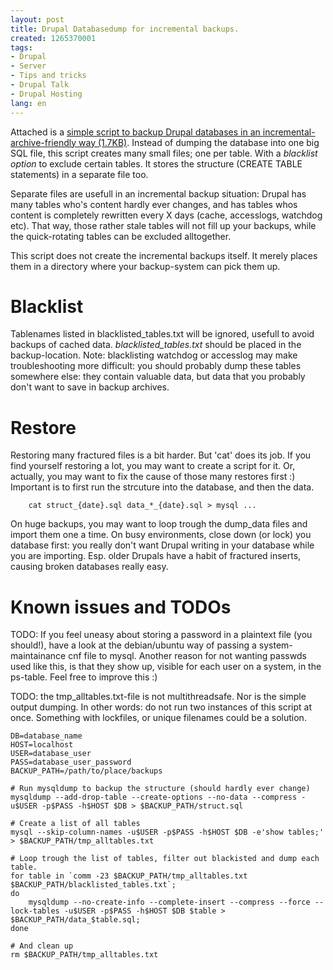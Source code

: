 ```yaml
---
layout: post
title: Drupal Databasedump for incremental backups.
created: 1265370001
tags:
- Drupal
- Server
- Tips and tricks
- Drupal Talk
- Drupal Hosting
lang: en
---
```

Attached is a <a href="http://webschuur.com/files/dump_fractured_database.tar_.gz">simple script to backup Drupal databases in an incremental-archive-friendly way (1.7KB)</a>. 
Instead of dumping the database into one big SQL file, this script creates many small files; one per table. With a _blacklist option_ to exclude certain tables. It stores the structure (CREATE TABLE statements) in a separate file too. 

Separate files are usefull in an incremental backup situation: Drupal has many tables who's content hardly ever changes, and has tables whos content is completely rewritten every X days (cache, accesslogs, watchdog etc).
That way, those rather stale tables will not fill up your backups, while the quick-rotating tables can be excluded alltogether. 

This script does not create the incremental backups itself. It merely places them in a directory where your backup-system can pick them up.

# Blacklist
Tablenames listed in blacklisted\_tables.txt will be ignored, usefull to avoid backups of cached data. 
_blacklisted\_tables.txt_ should be placed in the backup-location.
Note: blacklisting watchdog or accesslog may make troubleshooting more difficult: you should probably dump these tables somewhere else: they contain valuable    data, but data that you probably don't want to save in backup archives.
 
# Restore
Restoring many fractured files is a bit harder. But 'cat' does its job. If you find yourself restoring a lot, you may want to create a script for it. Or, actually, you may want to fix the cause of those many restores first :)
Important is to first run the strcuture into the database, and then the data.
       
        cat struct_{date}.sql data_*_{date}.sql > mysql ...

On huge backups, you may want to loop trough the dump\_data files and import them one a time. On busy environments, close down (or lock) you database first: you really don't want Drupal writing in your database while you are importing. Esp. older Drupals
have a habit of fractured inserts, causing broken databases really easy.

# Known issues and TODOs
TODO: If you feel uneasy about storing a password in a plaintext file (you should!), have a look at the debian/ubuntu way of passing a system-maintainance cnf file to mysql. Another reason for not wanting passwds used like this, is that they show up, visible for each user on a system, in the ps-table. Feel free to improve this :)

TODO: the tmp\_alltables.txt-file is not multithreadsafe. Nor is the simple output dumping. In other words: do not run two instances of this script at once. Something with lockfiles, or unique filenames could be a solution.

    DB=database_name
    HOST=localhost
    USER=database_user
    PASS=database_user_password
    BACKUP_PATH=/path/to/place/backups

    # Run mysqldump to backup the structure (should hardly ever change)
    mysqldump --add-drop-table --create-options --no-data --compress -u$USER -p$PASS -h$HOST $DB > $BACKUP_PATH/struct.sql

    # Create a list of all tables 
    mysql --skip-column-names -u$USER -p$PASS -h$HOST $DB -e'show tables;' > $BACKUP_PATH/tmp_alltables.txt

    # Loop trough the list of tables, filter out blackisted and dump each table.
    for table in `comm -23 $BACKUP_PATH/tmp_alltables.txt $BACKUP_PATH/blacklisted_tables.txt`; 
    do
	    mysqldump --no-create-info --complete-insert --compress --force --lock-tables -u$USER -p$PASS -h$HOST $DB $table > $BACKUP_PATH/data_$table.sql;
    done

    # And clean up
    rm $BACKUP_PATH/tmp_alltables.txt

